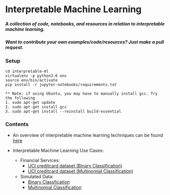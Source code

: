 # Interpretable Machine Learning

##### **A collection of code, notebooks, and resources in relation to interpretable machine learning.**

##### **Want to contribute your own examples/code/resources?** Just make a pull request.

### Setup
```
cd interpretable-ml
virtualenv -p python3.6 env
source env/bin/activate
pip install -r jupyter-notebooks/requirements.txt

** Note: if using Ubuntu, you may have to manually install gcc. Try the following 
1. sudo apt-get update
2. sudo apt-get install gcc
3. sudo apt-get install --reinstall build-essential
```
### Contents 
* An overview of interpretable machine learning techniques can be found [here](https://github.com/navdeep-G/interpretable-ml/tree/master/interpretable_ml.pdf)

* Interpretable Machine Learning Use Cases:

	* Financial Services:
  		* [UCI creditcard dataset (Binary Classification)](https://github.com/navdeep-G/interpretable-ml/tree/master/jupyter-notebooks/credit/binomial)
  		* [UCI creditcard dataset (Multinomial Classification)](https://github.com/navdeep-G/interpretable-ml/tree/master/jupyter-notebooks/credit/multinomial)
  	* Simulated Data:
  		* [Binary Classfication](https://github.com/navdeep-G/interpretable-ml/tree/master/jupyter-notebooks/simulated/binomial)
  		* [Multinomial Classification](https://github.com/navdeep-G/interpretable-ml/tree/master/jupyter-notebooks/simulated/multinomial)
